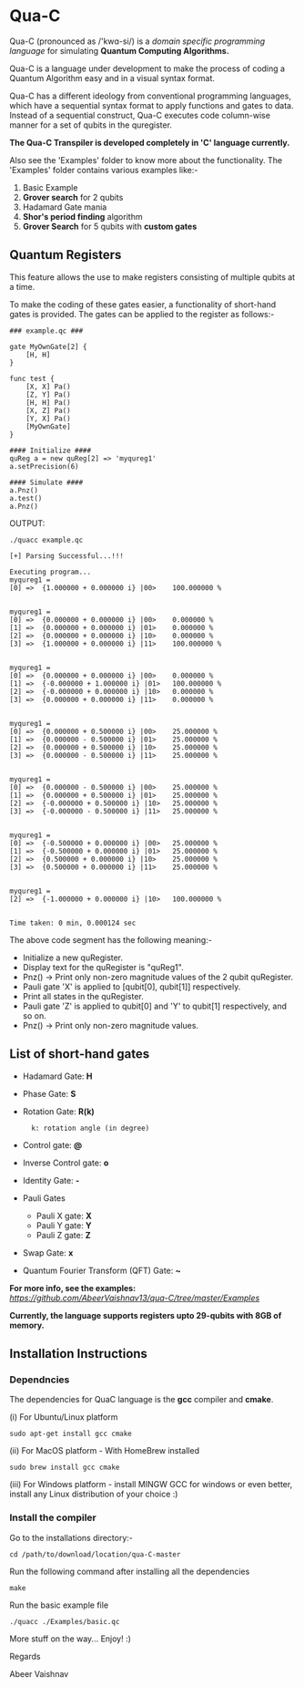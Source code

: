 # Qua-C

Qua-C (pronounced as /'kwɑ-si/) is a *domain specific programming language* for simulating **Quantum Computing Algorithms.**

Qua-C is a language under development to make the process of coding a Quantum Algorithm easy and in a visual syntax format.

Qua-C has a different ideology from conventional programming languages, which have a sequential syntax format to apply functions and gates to data. Instead of a sequential construct, Qua-C executes code column-wise manner for a set of qubits in the quregister.

**The Qua-C Transpiler is developed completely in 'C' language currently.**

Also see the 'Examples' folder to know more about the functionality. The 'Examples' folder contains various examples like:-

1. Basic Example
2. **Grover search** for 2 qubits
3. Hadamard Gate mania
4. **Shor's period finding** algorithm
5. **Grover Search** for 5 qubits with **custom gates**


## Quantum Registers

This feature allows the use to make registers consisting of multiple qubits at a time.

To make the coding of these gates easier, a functionality of short-hand gates is provided. The gates can be applied to the register as follows:-

	### example.qc ###

	gate MyOwnGate[2] {
		[H, H]
	}

	func test {
	    [X, X] Pa()
		[Z, Y] Pa()
		[H, H] Pa()
		[X, Z] Pa()
		[Y, X] Pa()
		[MyOwnGate]
	}

	#### Initialize ####
	quReg a = new quReg[2] => 'myqureg1'
	a.setPrecision(6)

	#### Simulate ####
	a.Pnz()
	a.test()
	a.Pnz()


OUTPUT:

	./quacc example.qc

	[+] Parsing Successful...!!!

	Executing program...
	myqureg1 = 	
	[0] =>	{1.000000 + 0.000000 i} |00>	100.000000 %


	myqureg1 = 	
	[0] =>	{0.000000 + 0.000000 i} |00>	0.000000 %
	[1] =>	{0.000000 + 0.000000 i} |01>	0.000000 %
	[2] =>	{0.000000 + 0.000000 i} |10>	0.000000 %
	[3] =>	{1.000000 + 0.000000 i} |11>	100.000000 %


	myqureg1 = 	
	[0] =>	{0.000000 + 0.000000 i} |00>	0.000000 %
	[1] =>	{-0.000000 + 1.000000 i} |01>	100.000000 %
	[2] =>	{-0.000000 + 0.000000 i} |10>	0.000000 %
	[3] =>	{0.000000 + 0.000000 i} |11>	0.000000 %


	myqureg1 = 	
	[0] =>	{0.000000 + 0.500000 i} |00>	25.000000 %
	[1] =>	{0.000000 - 0.500000 i} |01>	25.000000 %
	[2] =>	{0.000000 + 0.500000 i} |10>	25.000000 %
	[3] =>	{0.000000 - 0.500000 i} |11>	25.000000 %


	myqureg1 = 	
	[0] =>	{0.000000 - 0.500000 i} |00>	25.000000 %
	[1] =>	{0.000000 + 0.500000 i} |01>	25.000000 %
	[2] =>	{-0.000000 + 0.500000 i} |10>	25.000000 %
	[3] =>	{-0.000000 - 0.500000 i} |11>	25.000000 %


	myqureg1 = 	
	[0] =>	{-0.500000 + 0.000000 i} |00>	25.000000 %
	[1] =>	{-0.500000 + 0.000000 i} |01>	25.000000 %
	[2] =>	{0.500000 + 0.000000 i} |10>	25.000000 %
	[3] =>	{0.500000 + 0.000000 i} |11>	25.000000 %


	myqureg1 = 	
	[2] =>	{-1.000000 + 0.000000 i} |10>	100.000000 %


	Time taken: 0 min, 0.000124 sec


The above code segment has the following meaning:-
 - Initialize a new quRegister.
 - Display text for the quRegister is "quReg1".
 - Pnz() -> Print only non-zero magnitude values of the 2 qubit quRegister.
 - Pauli gate 'X' is applied to [qubit[0], qubit[1]] respectively.
 - Print all states in the quRegister.
 - Pauli gate 'Z' is applied to qubit[0] and 'Y' to qubit[1] respectively, and so on.
 - Pnz() -> Print only non-zero magnitude values.

## List of short-hand gates
- Hadamard Gate: **H**
- Phase Gate: **S**
- Rotation Gate: **R(k)**

        k: rotation angle (in degree)
- Control gate: **@**
- Inverse Control gate: **o**
- Identity Gate: **-**
- Pauli Gates
    - Pauli X gate: **X**
    - Pauli Y gate: **Y**
    - Pauli Z gate: **Z**
- Swap Gate: **x**
- Quantum Fourier Transform (QFT) Gate: **~**


**For more info, see the examples:** *https://github.com/AbeerVaishnav13/qua-C/tree/master/Examples*

**Currently, the language supports registers upto 29-qubits with 8GB of memory.**

## Installation Instructions

### Dependncies
The dependencies for QuaC language is the **gcc** compiler and **cmake**. 

(i) For Ubuntu/Linux platform

	sudo apt-get install gcc cmake

(ii) For MacOS platform - With HomeBrew installed

	sudo brew install gcc cmake

(iii) For Windows platform - install MINGW GCC for windows or even better, install any Linux distribution of your choice :)


### Install the compiler
Go to the installations directory:-

	cd /path/to/download/location/qua-C-master

Run the following command after installing all the dependencies

	make

Run the basic example file

	./quacc ./Examples/basic.qc



More stuff on the way... Enjoy! :)

Regards

Abeer Vaishnav


